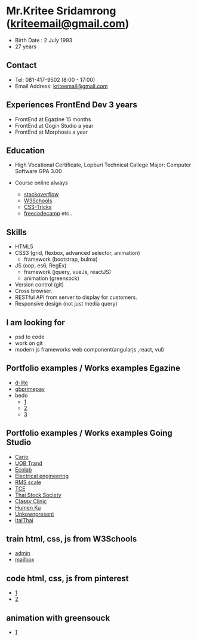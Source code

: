 # Mr.Kritee Sridamrong (kriteemail@gmail.com)

- Birth Date : 2 July 1993
- 27 years

## Contact

- Tel: 081-417-9502 (8:00 - 17:00)
- Email Address: kriteemail@gmail.com

## Experiences FrontEnd Dev 3 years

- FrontEnd at Egazine 15 months
- FrontEnd at Gogin Studio a year
- FrontEnd at Morphosis a year

## Education

- High Vocational Certificate, Lopburi Technical Callege Major: Computer Software GPA 3.00

- Course online always
  - [stackoverflow](https://stackoverflow.com/)
  - [W3Schools](https://www.w3schools.com/)
  - [CSS-Tricks](https://css-tricks.com/)
  - [freecodecamp](https://www.freecodecamp.org/) etc..

## Skills

- HTML5
- CSS3 (grid, flexbox, advanced selector, animation)
  - framework (bootstrap, bulma)
- JS (oop, es6, RegEx)
  - framework (jquery, vueJs, reactJS)
  - animation (greensock)
- Version control (git)
- Cross browser.
- RESTful API from server to display for customers.
- Responsive design (not just media query)

## I am looking for

- psd to code
- work on git
- modern js frameworks web component(angularjs ,react, vul)

## Portfolio examples / Works examples Egazine

- <a href="http://www.d-lite.co.th/" target="_blank">d-lite</a>
- <a href="https://www.gbprimepay.com/" target="_blank">gbprimepay</a>
- bedo
  - <a href="http://dmiceplanner.businesseventsthailand.com/dmice/campaign-d-c.php" target="_blank">1</a>
  - <a href="http://dmiceplanner.businesseventsthailand.com/dmice/campaign-d-e.php" target="_blank">2</a>
  - <a href="http://dmiceplanner.businesseventsthailand.com/dmice/copromotionwithtat.php" target="_blank">3</a>

## Portfolio examples / Works examples Going Studio

- <a href="http://wordpress-155228-563366.cloudwaysapps.com/" target="_blank">Cario</a>
- <a href="https://kriteet.github.io/portfolio/work/Uob/" target="_blank">UOB Trand</a>
- <a href="http://ecolab-service.co.th/" target="_blank">Ecolab</a>
- <a href="http://ee.eng.su.ac.th/" target="_blank">Electrical engineering</a>
- <a href="http://rmsdigitalscale.com/home/shop/" target="_blank">RMS scale</a>
- <a href="http://tcesolutions.com/" target="_blank">TCE</a>
- <a href="http://wordpress-155228-536664.cloudwaysapps.com/" target="_blank">Thai Stock Society</a>
- <a href="http://classyclinic.com/" target="_blank">Classy Clinic</a>
- <a href="http://phpstack-155228-700635.cloudwaysapps.com/Exam" target="_blank">Humen Ku</a>
- <a href="https://unknownpresent.com/" target="_blank">Unkownpresent</a>
- <a href="http://www.italthaiengineering.com/backupGoing/" target="_blank">ItalThai</a>

## train html, css, js from W3Schools

- <a href="https://kriteet.github.io/portfolio/work/admin/index.html" target="_blank">admin</a>
- <a href="https://kriteet.github.io/portfolio/work/mailbox/index.html" target="_blank">mailbox</a>

## code html, css, js from pinterest

- <a href="https://kriteet.github.io/portfolio/work/psd1/index.html" target="_blank">1</a>
- <a href="https://kriteet.github.io/portfolio/work/psd2/index.html" target="_blank">2</a>

## animation with greensouck

- <a href="https://kriteet.github.io/portfolio/work/psd1-animation/index.html" target="_blank">1</a>
